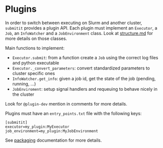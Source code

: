 # Plugins

In order to switch between executing on Slurm and another cluster,
`submitit` provides a plugin API.
Each plugin must implement an `Executor`, a `Job`, an `InfoWatcher` and a `JobEnvironment` class.
Look at [structure.md](./structure.md) for more details on those classes.

Main functions to implement:
  - `Executor.submit`: from a function create a `Job` using the correct log files and python executable
  - `Executor._convert_parameters`: convert standardized parameters to cluster specific ones
  - `InfoWatcher.get_info`: given a job id, get the state of the job (pending, running, ...)
  - `JobEnviroment`: setup signal handlers and requeuing to behave nicely in the cluster

Look for `@plugin-dev` mention in comments for more details.

Plugins must have an `entry_points.txt` file with the following keys:

```
[submitit]
executor=my_plugin:MyExecutor
job_environment=my_plugin:MyJobEnvironment
```

See [packaging](https://packaging.python.org/guides/creating-and-discovering-plugins/#using-package-metadata) documentation for more details.
